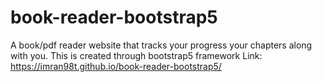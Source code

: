 # book-reader-bootstrap5
A book/pdf reader website that tracks your progress your chapters along with you. This is created through bootstrap5 framework 
Link: https://imran98t.github.io/book-reader-bootstrap5/
